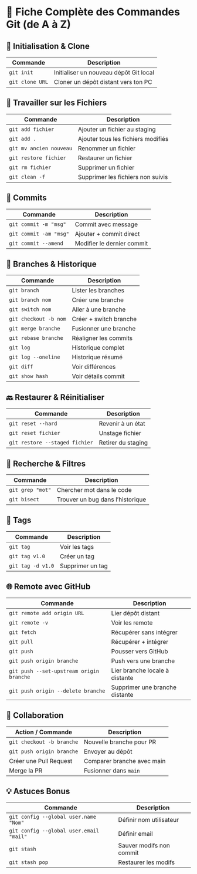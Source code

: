 # 📘 Fiche Complète des Commandes Git (de A à Z)

## 🔰 Initialisation & Clone
| Commande              | Description |
|-----------------------|-------------|
| `git init`            | Initialiser un nouveau dépôt Git local |
| `git clone URL`       | Cloner un dépôt distant vers ton PC |

## 🔧 Travailler sur les Fichiers
| Commande                    | Description |
|-----------------------------|-------------|
| `git add fichier`           | Ajouter un fichier au staging |
| `git add .`                 | Ajouter tous les fichiers modifiés |
| `git mv ancien nouveau`     | Renommer un fichier |
| `git restore fichier`       | Restaurer un fichier |
| `git rm fichier`            | Supprimer un fichier |
| `git clean -f`              | Supprimer les fichiers non suivis |

## 📝 Commits
| Commande                  | Description |
|---------------------------|-------------|
| `git commit -m "msg"`     | Commit avec message |
| `git commit -am "msg"`    | Ajouter + commit direct |
| `git commit --amend`      | Modifier le dernier commit |

## 🌿 Branches & Historique
| Commande                      | Description |
|-------------------------------|-------------|
| `git branch`                  | Lister les branches |
| `git branch nom`              | Créer une branche |
| `git switch nom`              | Aller à une branche |
| `git checkout -b nom`         | Créer + switch branche |
| `git merge branche`           | Fusionner une branche |
| `git rebase branche`          | Réaligner les commits |
| `git log`                     | Historique complet |
| `git log --oneline`           | Historique résumé |
| `git diff`                    | Voir différences |
| `git show hash`               | Voir détails commit |

## 🔙 Restaurer & Réinitialiser
| Commande                         | Description |
|----------------------------------|-------------|
| `git reset --hard`               | Revenir à un état |
| `git reset fichier`              | Unstage fichier |
| `git restore --staged fichier`   | Retirer du staging |

## 🔎 Recherche & Filtres
| Commande                 | Description |
|--------------------------|-------------|
| `git grep "mot"`         | Chercher mot dans le code |
| `git bisect`             | Trouver un bug dans l’historique |

## 🔖 Tags
| Commande              | Description |
|-----------------------|-------------|
| `git tag`             | Voir les tags |
| `git tag v1.0`        | Créer un tag |
| `git tag -d v1.0`     | Supprimer un tag |

## 🌐 Remote avec GitHub
| Commande                                  | Description |
|-------------------------------------------|-------------|
| `git remote add origin URL`               | Lier dépôt distant |
| `git remote -v`                           | Voir les remote |
| `git fetch`                               | Récupérer sans intégrer |
| `git pull`                                | Récupérer + intégrer |
| `git push`                                | Pousser vers GitHub |
| `git push origin branche`                 | Push vers une branche |
| `git push --set-upstream origin branche`  | Lier branche locale à distante |
| `git push origin --delete branche`        | Supprimer une branche distante |

## 👥 Collaboration
| Action / Commande                         | Description |
|------------------------------------------|-------------|
| `git checkout -b branche`                | Nouvelle branche pour PR |
| `git push origin branche`               | Envoyer au dépôt |
| Créer une Pull Request                   | Comparer branche avec main |
| Merge la PR                              | Fusionner dans `main` |

## 💡 Astuces Bonus
| Commande                    | Description |
|----------------------------|-------------|
| `git config --global user.name "Nom"`         | Définir nom utilisateur |
| `git config --global user.email "mail"`       | Définir email |
| `git stash`                 | Sauver modifs non commit |
| `git stash pop`             | Restaurer les modifs |